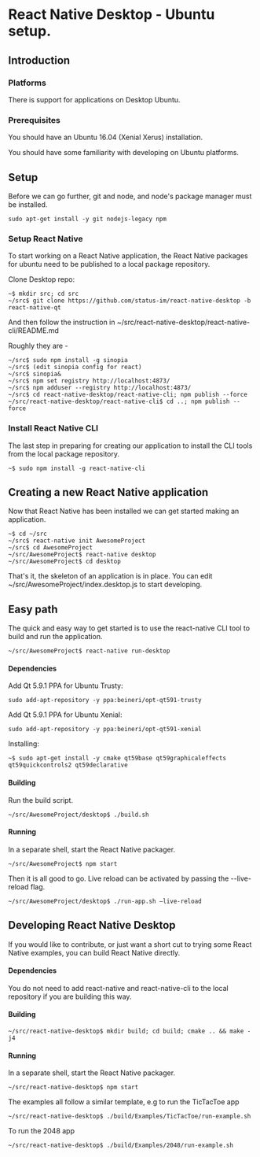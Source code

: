 
# React Native Desktop - Ubuntu setup.

## Introduction

### Platforms

There is support for applications on Desktop Ubuntu.

### Prerequisites

You should have an Ubuntu 16.04 (Xenial Xerus) installation.

You should have some familiarity with developing on Ubuntu platforms.

## Setup

Before we can go further, git and node, and node's package manager must be
installed.

```
sudo apt-get install -y git nodejs-legacy npm
```

### Setup React Native

To start working on a React Native application, the React Native packages for
ubuntu need to be published to a local package repository.

Clone Desktop repo:
```
~$ mkdir src; cd src
~/src$ git clone https://github.com/status-im/react-native-desktop -b react-native-qt
```
And then follow the instruction in ~/src/react-native-desktop/react-native-cli/README.md

Roughly they are -
```
~/src$ sudo npm install -g sinopia
~/src$ (edit sinopia config for react)
~/src$ sinopia&
~/src$ npm set registry http://localhost:4873/
~/src$ npm adduser --registry http://localhost:4873/
~/src$ cd react-native-desktop/react-native-cli; npm publish --force
~/src/react-native-desktop/react-native-cli$ cd ..; npm publish --force
```

### Install React Native CLI

The last step in preparing for creating our application to install the CLI
tools from the local package repository.
```
~$ sudo npm install -g react-native-cli
```

## Creating a new React Native application

Now that React Native has been installed we can get started making an
application.

```
~$ cd ~/src
~/src$ react-native init AwesomeProject
~/src$ cd AwesomeProject
~/src/AwesomeProject$ react-native desktop
~/src/AwesomeProject$ cd desktop
```

That's it, the skeleton of an application is in place. You can edit
~/src/AwesomeProject/index.desktop.js to start developing.

## Easy path

The quick and easy way to get started is to use the react-native CLI tool to
build and run the application.
```
~/src/AwesomeProject$ react-native run-desktop
```

#### Dependencies

Add Qt 5.9.1 PPA for Ubuntu Trusty:

```
sudo add-apt-repository -y ppa:beineri/opt-qt591-trusty
```

Add Qt 5.9.1 PPA for Ubuntu Xenial:

```
sudo add-apt-repository -y ppa:beineri/opt-qt591-xenial
```

Installing:

```
~$ sudo apt-get install -y cmake qt59base qt59graphicaleffects qt59quickcontrols2 qt59declarative
```

#### Building

Run the build script.
```
~/src/AwesomeProject/desktop$ ./build.sh
```

#### Running

In a separate shell, start the React Native packager.
```
~/src/AwesomeProject$ npm start
```

Then it is all good to go. Live reload can be activated by passing the
--live-reload flag.
```
~/src/AwesomeProject/desktop$ ./run-app.sh —live-reload
```

## Developing React Native Desktop

If you would like to contribute, or just want a short cut to trying some React
Native examples, you can build React Native directly.

#### Dependencies

You do not need to add react-native and react-native-cli to the
local repository if you are building this way.

#### Building

```
~/src/react-native-desktop$ mkdir build; cd build; cmake .. && make -j4
```

#### Running

In a separate shell, start the React Native packager.
```
~/src/react-native-desktop$ npm start
```

The examples all follow a similar template, e.g to run the TicTacToe app
```
~/src/react-native-desktop$ ./build/Examples/TicTacToe/run-example.sh
```
To run the 2048 app
```
~/src/react-native-desktop$ ./build/Examples/2048/run-example.sh
```

